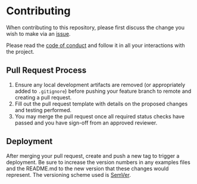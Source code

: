 # Contributing

When contributing to this repository, please first discuss the change you wish to make via an [issue](https://github.com/wbaldoumas/coding-blog/issues).

Please read the [code of conduct](CODE_OF_CONDUCT.md) and follow it in all your interactions with the project.

## Pull Request Process

1. Ensure any local development artifacts are removed (or appropriately added to `.gitignore`) before pushing your feature branch to remote and creating a pull request.
2. Fill out the pull request template with details on the proposed changes and testing performed.
3. You may merge the pull request once all required status checks have passed and you have sign-off from an approved reviewer.

## Deployment

After merging your pull request, create and push a new tag to trigger a deployment. Be sure to increase the version numbers in any examples files and the README.md to the new version that these changes would represent. The versioning scheme used is [SemVer](http://semver.org/).
